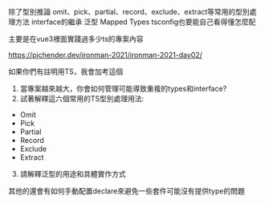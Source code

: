除了型別推論
omit、pick、partial、record、exclude、extract等常用的型別處理方法
interface的繼承
泛型
Mapped Types
tsconfig也要能自己看得懂怎麼配

主要是在vue3裡面實踐過多少ts的專案內容

https://pjchender.dev/ironman-2021/ironman-2021-day02/

如果你們有註明用TS，我會加考這個

1. 當專案越來越大，你會如何管理可能導致重複的types和interface?
2. 試著解釋這六個常用的TS型別處理用法:

* Omit
* Pick
* Partial
* Record
* Exclude
* Extract

3. 請解釋泛型的用途和具體實作方式

其他的還會有如何手動配置declare來避免一些套件可能沒有提供type的問題
